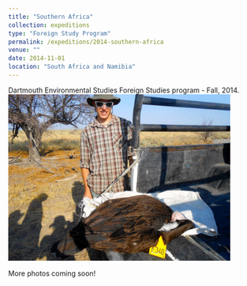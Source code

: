 ```yaml
---
title: "Southern Africa"
collection: expeditions
type: "Foreign Study Program"
permalink: /expeditions/2014-southern-africa
venue: ""
date: 2014-11-01
location: "South Africa and Namibia"
---
```


Dartmouth Environmental Studies Foreign Studies program - Fall, 2014. 
<br/><img src='/images/10952099_10152629521703091_6653878523729964015_o.jpg' width='450'/>

More photos coming soon!